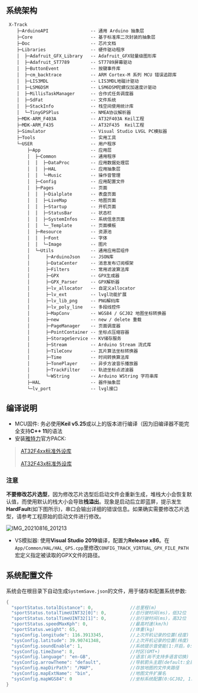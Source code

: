 ## 系统架构
```
 X-Track
    ├─ArduinoAPI                -- 通用 Arduino 抽象层
    ├─Core                      -- 基于标准库二次封装的抽象层
    ├─Doc                       -- 芯片文档
    ├─Libraries                 -- 硬件驱动程序
    │  ├─Adafruit_GFX_Library   -- Adafruit_GFX轻量级图形库
    │  ├─Adafruit_ST7789        -- ST7789屏幕驱动
    │  ├─ButtonEvent            -- 按键事件库
    │  ├─cm_backtrace           -- ARM Cortex-M 系列 MCU 错误追踪库
    │  ├─LIS3MDL                -- LIS3MDL地磁计驱动
    │  ├─LSM6DSM                -- LSM6DSM陀螺仪加速度计驱动
    │  ├─MillisTaskManager      -- 合作式任务调度器
    │  ├─SdFat                  -- 文件系统
    │  ├─StackInfo              -- 栈空间使用统计库
    │  └─TinyGPSPlus            -- NMEA协议解析器
    ├─MDK-ARM_F403A             -- AT32F403A Keil工程
    ├─MDK-ARM_F435              -- AT32F435  Keil工程
    ├─Simulator                 -- Visual Studio LVGL PC模拟器
    ├─Tools                     -- 实用工具
    └─USER                      -- 用户程序
        ├─App                   -- 应用层
        │  ├─Common             -- 通用程序
        │  │  ├─DataProc        -- 应用数据处理层
        │  │  ├─HAL             -- 应用抽象层
        │  │  └─Music           -- 操作音管理
        │  ├─Config             -- 应用配置文件
        │  ├─Pages              -- 页面
        │  │  ├─Dialplate       -- 表盘页面
        │  │  ├─LiveMap         -- 地图页面
        │  │  ├─Startup         -- 开机页面
        │  │  ├─StatusBar       -- 状态栏
        │  │  ├─SystemInfos     -- 系统信息页面
        │  │  └─_Template       -- 页面模板
        │  ├─Resource           -- 资源池
        │  │  ├─Font            -- 字体
        │  │  └─Image           -- 图片
        │  └─Utils              -- 通用应用层组件
        │      ├─ArduinoJson    -- JSON库
        │      ├─DataCenter     -- 消息发布订阅框架
        │      ├─Filters        -- 常用滤波算法库
        │      ├─GPX            -- GPX生成器
        │      ├─GPX_Parser     -- GPX解析器
        │      ├─lv_allocator   -- 自定义allocator
        │      ├─lv_ext         -- lvgl功能扩展
        │      ├─lv_lib_png     -- PNG解码库
        │      ├─lv_poly_line   -- 多段线控件
        │      ├─MapConv        -- WGS84 / GCJ02 地图坐标转换器
        │      ├─new            -- new / delete 重载
        │      ├─PageManager    -- 页面调度器
        │      ├─PointContainer -- 坐标点压缩容器
        │      ├─StorageService -- KV储存服务
        │      ├─Stream         -- Arduino Stream 流式库
        │      ├─TileConv       -- 瓦片算法坐标转换器
        │      ├─Time           -- 时间转换算法库
        │      ├─TonePlayer     -- 异步方波音乐播放器
        │      ├─TrackFilter    -- 轨迹坐标点滤波器
        │      └─WString        -- Arduino WString 字符串库
        ├─HAL                   -- 器件抽象层
        └─lv_port               -- lvgl接口
```
## 编译说明
* MCU固件: 务必使用**Keil v5.25**或以上的版本进行编译（因为旧编译器不能完全支持**C++ 11**的语法
* 安装[雅特力](https://www.arterytek.com/cn/index.jsp)官方PACK:
> [AT32F4xx标准外设库](http://www.arterytek.com/download/Pack_Keil_AT32F4xx_CH_V1.3.7.zip)
> 
> [AT32F43x标准外设库](https://www.arterytek.com/download/Keil5_AT32MCU_AddOn_CH_V2.0.6.zip)
  ### 注意
  **不要修改芯片选型**，因为修改芯片选型后启动文件会重新生成，堆栈大小会恢复默认值，而使用默认的栈大小会导致**栈溢出**。现象是启动后立即蓝屏，提示发生**HardFault**(如下图所示)，串口会输出详细的错误信息。如果确实需要修改芯片选型，请参考工程原始的启动文件进行修改。

![IMG_20210816_201213](https://user-images.githubusercontent.com/26767803/129562550-5de4f4b6-f96c-481c-9a4e-b2470f7b3477.jpg)

* VS模拟器: 使用**Visual Studio 2019**编译，配置为**Release x86**。在`App/Common/HAL/HAL_GPS.cpp`里修改`CONFIG_TRACK_VIRTUAL_GPX_FILE_PATH`宏定义指定被读取的GPX文件的路径。

## 系统配置文件
系统会在根目录下自动生成`SystemSave.json`的文件，用于储存和配置系统参数:
```C
{
  "sportStatus.totalDistance": 0,              //总里程(m)
  "sportStatus.totalTimeUINT32[0]": 0,         //总行驶时间(ms)，低32位
  "sportStatus.totalTimeUINT32[1]": 0,         //总行驶时间(ms)，高32位
  "sportStatus.speedMaxKph": 0,                //最高时速(km/h)
  "sportStatus.weight": 65,                    //体重(kg)
  "sysConfig.longitude": 116.3913345,          //上次开机记录的位置(经度)
  "sysConfig.latitude": 39.90741348,           //上次开机记录的位置(纬度)
  "sysConfig.soundEnable": 1,                  //系统提示音使能(1:开启，0:关闭)
  "sysConfig.timeZone": 8,                     //时区(GMT+)
  "sysConfig.language": "en-GB",               //语言(尚不支持多语言切换)
  "sysConfig.arrowTheme": "default",           //导航箭头主题(default:全黑，dark:橙底黑边，light:橙底白边)
  "sysConfig.mapDirPath": "/MAP",              //存放地图的文件夹路径
  "sysConfig.mapExtName": "bin",               //地图文件扩展名
  "sysConfig.mapWGS84": 0                      //坐标系统配置(0:GCJ02, 1:WGS84)
}
```
